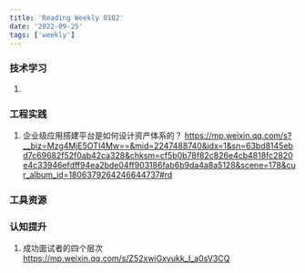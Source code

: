 ```yaml
---
title: 'Reading Weekly 0102'
date: '2022-09-25'
tags: ['weekly']
---
```


### 技术学习

1.

### 工程实践

1. 企业级应用搭建平台是如何设计资产体系的？ https://mp.weixin.qq.com/s?__biz=Mzg4MjE5OTI4Mw==&mid=2247488740&idx=1&sn=63bd8145ebd7c69682f52f0ab42ca328&chksm=cf5b0b78f82c826e4cb4818fc2820e4c33946efdff94ea2bde04ff903186fab6b9da4a8a5128&scene=178&cur_album_id=1806379264246644737#rd

### 工具资源

### 认知提升

1. 成功面试者的四个层次 https://mp.weixin.qq.com/s/Z52xwjGxyukk_I_a0sV3CQ
